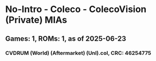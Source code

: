 # No-Intro - Coleco - ColecoVision (Private) MIAs
## Games: 1, ROMs: 1, as of 2025-06-23

### CVDRUM (World) (Aftermarket) (Unl).col, CRC: 46254775
